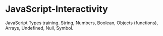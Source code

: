 # JavaScript-Interactivity
JavaScript Types training. 
String, Numbers, Boolean, Objects (functions), Arrays, Undefined, Null, Symbol.
